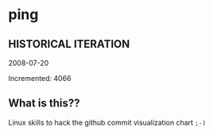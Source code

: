 # ping

## HISTORICAL ITERATION
2008-07-20

Incremented: 4066

## What is this?? 
Linux skills to hack the github commit visualization chart `;-)`
